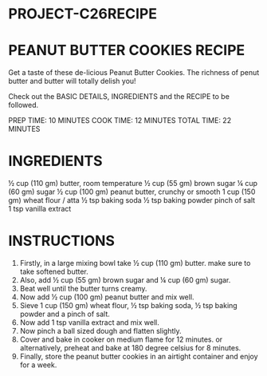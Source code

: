 # PROJECT-C26RECIPE

# **PEANUT BUTTER COOKIES RECIPE**

Get a taste of these de-licious Peanut Butter Cookies. The richness of penut butter and butter will totally delish you!

Check out the BASIC DETAILS, INGREDIENTS and the RECIPE to be followed.

 PREP TIME: 10 MINUTES
 COOK TIME: 12 MINUTES
 TOTAL TIME: 22 MINUTES
 
# **INGREDIENTS**
 ½ cup (110 gm) butter, room temperature
 ½ cup (55 gm) brown sugar
 ¼ cup (60 gm) sugar
 ½ cup (100 gm) peanut butter, crunchy or smooth
 1 cup (150 gm) wheat flour / atta
 ½ tsp baking soda
 ½ tsp baking powder
 pinch of salt
 1 tsp vanilla extract
 
# **INSTRUCTIONS**
1.	Firstly, in a large mixing bowl take ½ cup (110 gm) butter. make sure to take softened butter.
2.	Also, add ½ cup (55 gm) brown sugar and ¼ cup (60 gm) sugar.
3.	Beat well until the butter turns creamy.
4.	Now add ½ cup (100 gm) peanut butter and mix well.
5.	Sieve 1 cup (150 gm) wheat flour, ½ tsp baking soda, ½ tsp baking powder and a pinch of salt.
6.	Now add 1 tsp vanilla extract and mix well.
7.	Now pinch a ball sized dough and flatten slightly.
8.	Cover and bake in cooker on medium flame for 12 minutes. or alternatively, preheat and bake at 180 degree celsius for 8 minutes.
9.	Finally, store the peanut butter cookies in an airtight container and enjoy for a week.
